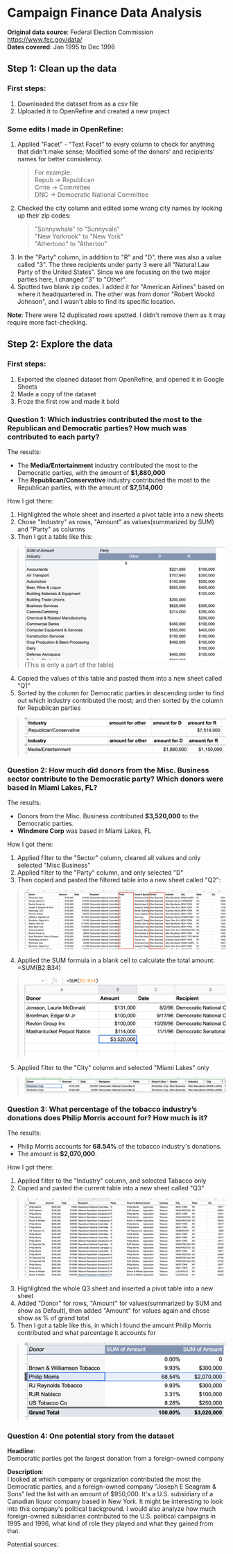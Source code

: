 # Campaign Finance Data Analysis
**Original data source**: Federal Election Commission https://www.fec.gov/data/ <br>
**Dates covered**: Jan 1995 to Dec 1996

## Step 1: Clean up the data

### First steps:
1. Downloaded the dataset from as a csv file
2. Uploaded it to OpenRefine and created a new project

### Some edits I made in OpenRefine:
1. Applied  "Facet" - "Text Facet" to every column to check for anything that didn't make sense; Modified some of the donors' and recipients' names for better consistency.<br>
   > For example: <br>
   Repub → Republican <br>
   Cmte → Committee <br>
   DNC → Democratic National Committee <br>
2. Checked the city column and edited some wrong city names by looking up their zip codes:
   > "Sonnywhale" to "Sunnyvale" <br>
   "New Yorkrook" to "New York" <br>
   "Athertono" to "Atherton" <br>
3. In the "Party" column, in addition to "R" and "D", there was also a value called "3". The three recipients under party 3 were all "Natural Law Party of the United States". Since we are focusing on the two major parties here, I changed "3" to "Other". <br>
4. Spotted two blank zip codes. I added it for "American Airlines" based on where it headquartered in. The other was from donor "Robert Wookd Johnson", and I wasn't able to find its specific location. 

**Note**: There were 12 duplicated rows spotted. I didn't remove them as it may require more fact-checking. 


## Step 2: Explore the data
### First steps:
1. Exported the cleaned dataset from OpenRefine, and opened it in Google Sheets
2. Made a copy of the dataset
3. Froze the first row and made it bold

### **Question 1**: Which industries contributed the most to the Republican and Democratic parties? How much was contributed to each party? 
The results:
* The **Media/Entertainment** industry contributed the most to the Democratic parties, with the amount of **$1,880,000**
* The **Republican/Conservative** industry contributed the most to the Republican parties, with the amount of **$7,514,000**

How I got there:
1. Highlighted the whole sheet and inserted a pivot table into a new sheets
2. Chose "Industry" as rows, "Amount" as values(summarized by SUM) and "Party" as columns
3. Then I got a table like this:
> !['Pivot table for question 1'](/pivot_q1.png)
(This is only a part of the table)
4. Copied the values of this table and pasted them into a new sheet called "Q1"
5. Sorted by the column for Democratic parties in descending order to find out which industry contributed the most; and then sorted by the column for Republican parties
> !['largest amount donated to R'](/q1_table_part1.png)
> !['largest amount donated to D'](/q1_table_part2.png)

												
### **Question 2**: How much did donors from the Misc. Business sector contribute to the Democratic party? Which donors were based in Miami Lakes, FL? 
The results:
* Donors from the Misc. Business contributed **$3,520,000** to the Democratic parties.
* **Windmere Corp** was based in Miami Lakes, FL

How I got there:
1. Applied filter to the "Sector" column, cleared all values and only selected "Misc Business"
2. Applied filter to the "Party" column, and only selected "D"
3. Then copied and pasted the filtered table into a new sheet called "Q2":
> !['New sheet for Q2'](/q2_sheet.png)
4. Applied the SUM formula in a blank cell to calculate the total amount: =SUM(B2:B34)
> !['Amount for D from Misc Biz'](/q2_sum.png)
5. Applied filter to the "City" column and selected "Miami Lakes" only
> !['Donors in Miami Lakes'](/q2_miamilakes.png) 

### **Question 3**: What percentage of the tobacco industry’s donations does Philip Morris account for? How much is it? 
The results:
* Philip Morris accounts for **68.54%** of the tobacco industry's donations.
* The amount is **$2,070,000**.

How I got there:
1. Applied filter to the "Industry" column, and selected Tabacco only
2. Copied and pasted the current table into a new sheet called "Q3"
> !['New sheet for Q3'](/q3_sheet.png)
3. Highlighted the whole Q3 sheet and inserted a pivot table into a new sheet
4. Added "Donor" for rows, "Amount" for values(summarized by SUM and show as Default), then added "Amount" for values again and chose show as % of grand total
5. Then I got a table like this, in which I found the amount Philip Morris contributed and what parcentage it accounts for
> !['results for Q3'](/q3_philipmorris.png)

### **Question 4**: One potential story from the dataset
**Headline**: <br>
Democratic parties got the largest donation from a foreign-owned company

**Description**: <br>
I looked at which company or organization contributed the most the Democratic parties, and a foreign-owned company "Joseph E Seagram & Sons" led the list with an amount of $950,000. It's a U.S. subsidiary of a Canadian liquor company based in New York. It might be interesting to look into this company's political background. I would also analyze how much foreign-owned subsidiaries contributed to the U.S. political campaigns in 1995 and 1996, what kind of role they played and what they gained from that.

Potential sources:








			




